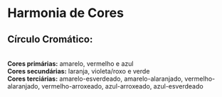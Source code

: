 <h1>Harmonia de Cores</h1>
<h2><b>Círculo Cromático:</b></h2>
<br>
<b>Cores primárias:</b> amarelo, vermelho e azul
<br>
<b>Cores secundárias:</b> laranja, violeta/roxo e verde
<br>
<b>Cores terciárias:</b> amarelo-esverdeado, amarelo-alaranjado, vermelho-alaranjado, vermelho-arroxeado, azul-arroxeado, azul-esverdeado
<br>
